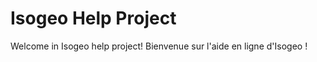 Isogeo Help Project
=====

Welcome in Isogeo help project!
Bienvenue sur l'aide en ligne d'Isogeo !
